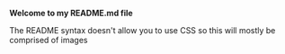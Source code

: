 **Welcome to my README.md file**
<p>The README syntax doesn't allow you to use CSS so this will mostly be comprised of images</p>
